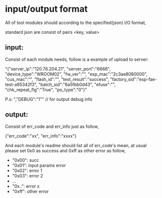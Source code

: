 # input/output format

All of tool modules should according to the specified(json) I/O format, 

standard json are consist of pairs <key, value> 

## input:

Consist of each module needs, follow is a example of upload to server:

"{\"server_ip\":\"120.76.204.21\", \"server_port\":\"6666\", \"device_type\":\"WROOM02\", \"fw_ver\":\"\", \"esp_mac\":\"2c3ae8080000\", \"cus_mac\":\"\", \"flash_id\":\"\", \"test_result\":\"success\", \"factory_sid\":\"esp-fae-test-a95342f3\", \"batch_sid\":\"6a5fbb0d43\", \"efuse\":\"\", \"chk_repeat_flg\":\"True\", \"po_type\":\"0\"}"

P.s: ",\"DEBUG\":\"1\"" // for output debug info


## output:

Consist of err_code and err_info just as follow,

{"err_code":"xx", "err_info":"xxxx"}

And each module's readme should list all of err_code's mean, at usual please set 0x0 as success and 0xff as other error as follow,

* "0x00": succ
* "0x01": input params error
* "0x02": error 1
* "0x03": error 2
* ...
* "0x..": error x
* "0xff": other error


